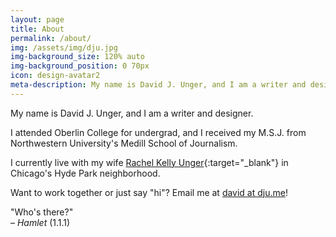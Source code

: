 ```yaml
---
layout: page
title: About
permalink: /about/
img: /assets/img/dju.jpg
img-background_size: 120% auto
img-background_position: 0 70px 
icon: design-avatar2
meta-description: My name is David J. Unger, and I am a writer and designer.
---
```


My name is David J. Unger, and I am a writer and designer.

I attended Oberlin College for undergrad, and I received my M.S.J. from Northwestern University's Medill School of Journalism. 

I currently live with my wife [Rachel Kelly Unger](https://www.press.uchicago.edu/books/editorbio/rkelly.html){:target="_blank"} in Chicago's Hyde Park neighborhood. 

Want to work together or just say "hi"? Email me at [david at dju.me](mailto:david@dju.me)!

<!-- You can learn more about me on my resume.-->


"Who's there?" <br /> – *Hamlet* (1.1.1)
